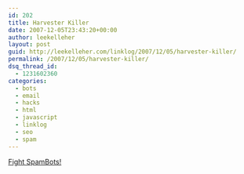 ```yaml
---
id: 202
title: Harvester Killer
date: 2007-12-05T23:43:20+00:00
author: leekelleher
layout: post
guid: http://leekelleher.com/linklog/2007/12/05/harvester-killer/
permalink: /2007/12/05/harvester-killer/
dsq_thread_id:
  - 1231602360
categories:
  - bots
  - email
  - hacks
  - html
  - javascript
  - linklog
  - seo
  - spam
---
```

<A HREF="http://www.spamhelp.org/harvesterkiller/">Fight SpamBots!</A>